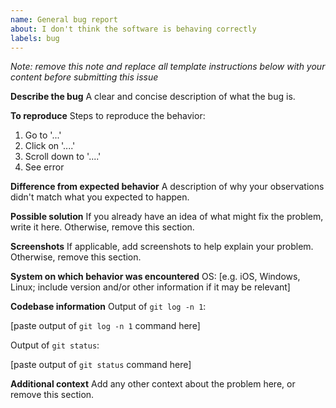 ```yaml
---
name: General bug report
about: I don't think the software is behaving correctly
labels: bug
---
```


*Note: remove this note and replace all template instructions below with your content before submitting this issue*

**Describe the bug**
A clear and concise description of what the bug is.

**To reproduce**
Steps to reproduce the behavior:
1. Go to '...'
2. Click on '....'
3. Scroll down to '....'
4. See error

**Difference from expected behavior**
A description of why your observations didn't match what you expected to happen.

**Possible solution**
If you already have an idea of what might fix the problem, write it here.  Otherwise, remove this section.

**Screenshots**
If applicable, add screenshots to help explain your problem.  Otherwise, remove this section.

**System on which behavior was encountered**
OS: [e.g. iOS, Windows, Linux; include version and/or other information if it may be relevant]

**Codebase information**
Output of `git log -n 1`:

[paste output of `git log -n 1` command here]

Output of `git status`:

[paste output of `git status` command here]

**Additional context**
Add any other context about the problem here, or remove this section.
